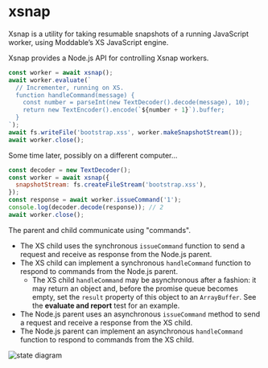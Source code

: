 # xsnap

Xsnap is a utility for taking resumable snapshots of a running JavaScript
worker, using Moddable’s XS JavaScript engine.

Xsnap provides a Node.js API for controlling Xsnap workers.

```js
const worker = await xsnap();
await worker.evaluate(`
  // Incrementer, running on XS.
  function handleCommand(message) {
    const number = parseInt(new TextDecoder().decode(message), 10);
    return new TextEncoder().encode(`${number + 1}`).buffer;
  }
`);
await fs.writeFile('bootstrap.xss', worker.makeSnapshotStream());
await worker.close();
```

Some time later, possibly on a different computer…

```js
const decoder = new TextDecoder();
const worker = await xsnap({
  snapshotStream: fs.createFileStream('bootstrap.xss'),
});
const response = await worker.issueCommand('1');
console.log(decoder.decode(response)); // 2
await worker.close();
```

The parent and child communicate using "commands".

- The XS child uses the synchronous `issueCommand` function to send a request
  and receive as response from the Node.js parent.
- The XS child can implement a synchronous `handleCommand` function to respond
  to commands from the Node.js parent.
  - The XS child `handleCommand` may be asynchronous after a fashion: it
    may return an object and, before the promise queue becomes empty,
    set the `result` property of this object to an `ArrayBuffer`.
    See the **evaluate and report** test for an example.
- The Node.js parent uses an asynchronous `issueCommand` method to send a
  request and receive a response from the XS child.
- The Node.js parent can implement an asynchronous `handleCommand` function to
  respond to commands from the XS child.

![state diagram](doc/xsnap-states.svg)

<!-- FIXME this stopped working some time ago (was never in CI)
https://github.com/Agoric/agoric-sdk/issues/9955
# xsrepl

With `xsnap` comes an `xsrepl` command line tool.
Use `yarn global add @agoric/xsnap` to add `xsrepl` to your path.
During development, run `yarn repl`.

The REPL supports special commands `load` and `save` for snapshots, and `quit`
to quit.
Load and save don't take arguments; just type the file name on the next prompt.

```console
$ xsrepl
xs> globalThis.x = 42;
xs> x
42
xs> save
file> temp.xss
xs> quit
```

```console
$ xsrepl
xs> load
file> temp.xss
xs> x
42
xs> quit
```
 -->
